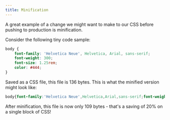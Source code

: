 ```yaml
---
title: Minification
---
```


A great example of a change we might want to make to our CSS before pushing to production is minification.

Consider the following tiny code sample:

~~~css
body {
    font-family: 'Helvetica Neue', Helvetica, Arial, sans-serif;
    font-weight: 300;
    font-size: 1.25rem;
    color: #444;
}
~~~

Saved as a CSS file, this file is 136 bytes. This is what the minified version might look like:

~~~css
body{font-family:'Helvetica Neue',Helvetica,Arial,sans-serif;font-weight:300;font-size: 1.25rem;color: #444;}
~~~

After minification, this file is now only 109 bytes - that's a saving of 20% on a single block of CSS!